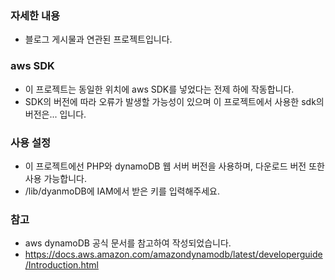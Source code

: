 ### 자세한 내용
 - 블로그 게시물과 연관된 프로젝트입니다.


### aws SDK
 - 이 프로젝트는 동일한 위치에 aws SDK를 넣었다는 전제 하에 작동합니다.
 - SDK의 버전에 따라 오류가 발생할 가능성이 있으며 이 프로젝트에서 사용한 sdk의 버전은... 입니다.


### 사용 설정
 - 이 프로젝트에선 PHP와 dynamoDB 웹 서버 버전을 사용하며, 다운로드 버전 또한 사용 가능합니다.
 - /lib/dyanmoDB에 IAM에서 받은 키를 입력해주세요. 


### 참고
 - aws dynamoDB 공식 문서를 참고하여 작성되었습니다.
 - https://docs.aws.amazon.com/amazondynamodb/latest/developerguide/Introduction.html

